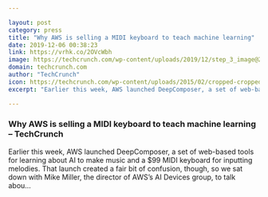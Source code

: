 ```yaml
---

layout: post
category: press
title: "Why AWS is selling a MIDI keyboard to teach machine learning"
date: 2019-12-06 00:38:23
link: https://vrhk.co/2OVcWbh
image: https://techcrunch.com/wp-content/uploads/2019/12/step_3_image@2x.cd8e487496c7c1eb96aeef695de01ca0b6955a4e-1.jpg?w=693
domain: techcrunch.com
author: "TechCrunch"
icon: https://techcrunch.com/wp-content/uploads/2015/02/cropped-cropped-favicon-gradient.png?w=180
excerpt: "Earlier this week, AWS launched DeepComposer, a set of web-based tools for learning about AI to make music and a $99 MIDI keyboard for inputting melodies. That launch created a fair bit of confusion, though, so we sat down with Mike Miller, the director of AWS’s AI Devices group, to talk abou…"

---
```


### Why AWS is selling a MIDI keyboard to teach machine learning – TechCrunch

Earlier this week, AWS launched DeepComposer, a set of web-based tools for learning about AI to make music and a $99 MIDI keyboard for inputting melodies. That launch created a fair bit of confusion, though, so we sat down with Mike Miller, the director of AWS’s AI Devices group, to talk abou…